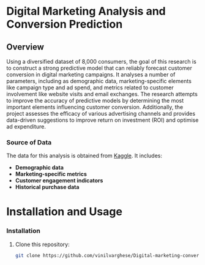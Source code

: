 # Digital Marketing Analysis and Conversion Prediction

## Overview

Using a diversified dataset of 8,000 consumers, the goal of this research is to construct a strong predictive model that can reliably forecast customer conversion in digital marketing campaigns. It analyses a number of parameters, including as demographic data, marketing-specific elements like campaign type and ad spend, and metrics related to customer involvement like website visits and email exchanges. The research attempts to improve the accuracy of predictive models by determining the most important elements influencing customer conversion. Additionally, the project assesses the efficacy of various advertising channels and provides data-driven suggestions to improve return on investment (ROI) and optimise ad expenditure.

### Source of Data

The data for this analysis is obtained from [Kaggle](https://www.kaggle.com/datasets/rabieelkharoua/predict-conversion-in-digital-marketing-dataset/data). It includes:

- **Demographic data**
- **Marketing-specific metrics**
- **Customer engagement indicators**
- **Historical purchase data**

# Installation and Usage


### Installation

1. Clone this repository:
   ```bash
   git clone https://github.com/vinilvarghese/Digital-marketing-conversion-prediction.git   
